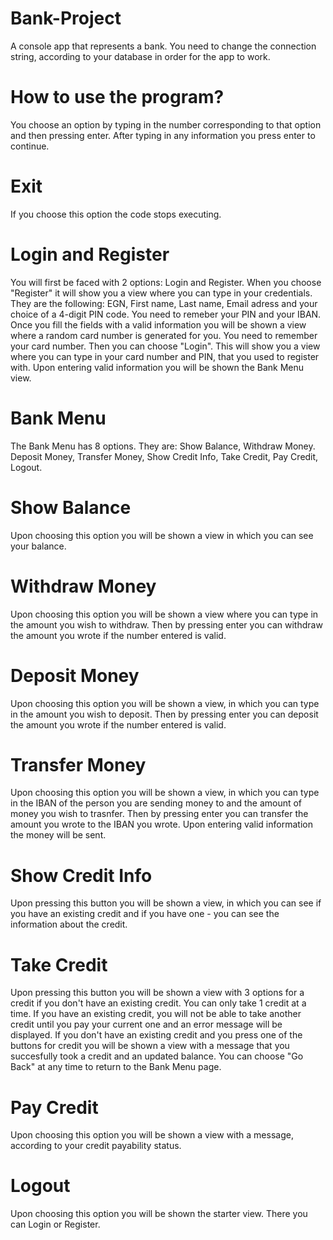 # Bank-Project
A console app that represents a bank. You need to change the connection string, according to your database in order for the app to work.

# How to use the program?
You choose an option by typing in the number corresponding to that option and then pressing enter. After typing in any information you press enter to continue.

# Exit
If you choose this option the code stops executing.

# Login and Register
You will first be faced with 2 options: Login and Register. When you choose "Register" it will show you a view where you can type in your credentials.
They are the following: EGN, First name, Last name, Email adress and your choice of a 4-digit PIN code. You need to remeber your PIN and your IBAN.
Once you fill the fields with a valid information you will be shown a view where a random card number is generated for you. You need to remember your card number.
Then you can choose "Login". This will show you a view where you can type in your card number and PIN, that you used to register with.
Upon entering valid information you will be shown the Bank Menu view.

# Bank Menu
The Bank Menu has 8 options. They are: Show Balance, Withdraw Money. Deposit Money, Transfer Money, Show Credit Info, Take Credit, Pay Credit, Logout.

# Show Balance
Upon choosing this option you will be shown a view in which you can see your balance.

# Withdraw Money
Upon choosing this option you will be shown a view where you can type in the amount you wish to withdraw.
Then by pressing enter you can withdraw the amount you wrote if the number entered is valid.

# Deposit Money
Upon choosing this option you will be shown a view, in which you can type in the amount you wish to deposit. 
Then by pressing enter you can deposit the amount you wrote if the number entered is valid.

# Transfer Money
Upon choosing this option you will be shown a view, in which you can type in the IBAN of the person you are sending money to and the amount of money you wish to trasnfer.
Then by pressing enter you can transfer the amount you wrote to the IBAN you wrote.
Upon entering valid information the money will be sent.

# Show Credit Info
Upon pressing this button you will be shown a view, in which you can see if you have an existing credit and if you have one - you can see the information about the credit.

# Take Credit
Upon pressing this button you will be shown a view with 3 options for a credit if you don't have an existing credit. You can only take 1 credit at a time.
If you have an existing credit, you will not be able to take another credit until you pay your current one and an error message will be displayed. 
If you don't have an existing credit and you press one of the buttons for credit you will be shown a view with a message that you succesfully took a credit and an updated balance. You can choose "Go Back" at any time to return to the Bank Menu page.

# Pay Credit
Upon choosing this option you will be shown a view with a message, according to your credit payability status.

# Logout
Upon choosing this option you will be shown the starter view. There you can Login or Register.
